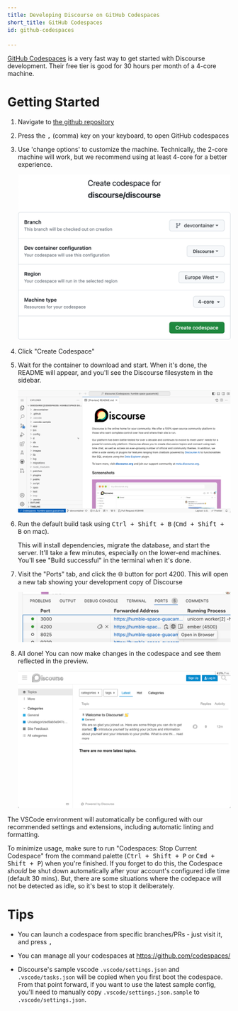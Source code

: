 ```yaml
---
title: Developing Discourse on GitHub Codespaces
short_title: GitHub Codespaces
id: github-codespaces

---
```


[GitHub Codespaces](https://github.com/features/codespaces) is a very fast way to get started with Discourse development. Their free tier is good for 30 hours per month of a 4-core machine.

# Getting Started

1. Navigate to [the github repository](https://github.com/discourse/discourse)

2. Press the <kbd>,</kbd> (comma) key on your keyboard, to open GitHub codespaces

3. Use 'change options' to customize the machine. Technically, the 2-core machine will work, but we recommend using at least 4-core for a better experience.

   ![Codespace config|1186x920,20%](/assets/codespaces-1.png)

4. Click "Create Codespace"

5. Wait for the container to download and start. When it's done, the README will appear, and you'll see the Discourse filesystem in the sidebar.

   ![Discourse in codespace editor|2286x1316,20%](/assets/codespaces-2.png)

6. Run the default build task using <kbd>Ctrl + Shift + B</kbd> (<kbd>Cmd + Shift + B</kbd> on mac).

   This will install dependencies, migrate the database, and start the server. It'll take a few minutes, especially on the lower-end machines. You'll see "Build successful" in the terminal when it's done.

7. Visit the "Ports" tab, and click the :globe_with_meridians: button for port 4200. This will open a new tab showing your development copy of Discourse

   ![Codespaces ports tab|1198x282,40%](/assets/codespaces-4.png)

8. All done! You can now make changes in the codespace and see them reflected in the preview.

   ![Discourse loaded in codespace environment|2110x1358,20%](/assets/codespaces-3.png)

The VSCode environment will automatically be configured with our recommended settings and extensions, including automatic linting and formatting.

To minimize usage, make sure to run "Codespaces: Stop Current Codespace" from the command palette (<kbd>Ctrl + Shift + P</kbd>  or <kbd>Cmd + Shift + P</kbd>) when you're finished. If you forget to do this, the Codespace *should* be shut down automatically after your account's configured idle time (default 30 mins). But, there are some situations where the codepace will not be detected as idle, so it's best to stop it deliberately.

# Tips

- You can launch a codespace from specific branches/PRs - just visit it, and press <kbd>,</kbd>

- You can manage all your codespaces at https://github.com/codespaces/

- Discourse's sample vscode `.vscode/settings.json` and `.vscode/tasks.json` will be copied when you first boot the codespace. From that point forward, if you want to use the latest sample config, you'll need to manually copy `.vscode/settings.json.sample` to `.vscode/settings.json`.
